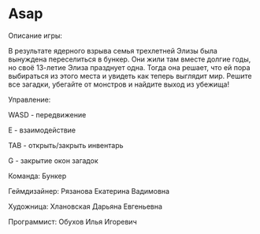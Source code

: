# Asap


Описание игры:

В результате ядерного взрыва семья трехлетней Элизы была вынуждена переселиться в бункер. Они жили там вместе долгие годы, но своё 13-летие Элиза празднует одна. Тогда она решает, что ей пора выбираться из этого места и увидеть как теперь выглядит мир. Решите все загадки, убегайте от монстров и найдите выход из убежища! 

Управление:

WASD - передвижение

E - взаимодействие

TAB - открыть/закрыть инвентарь

G - закрытие окон загадок

Команда: Бункер

Геймдизайнер: Рязанова Екатерина Вадимовна

Художница: Хлановская Дарьяна Евгеньевна

Программист: Обухов Илья Игоревич
